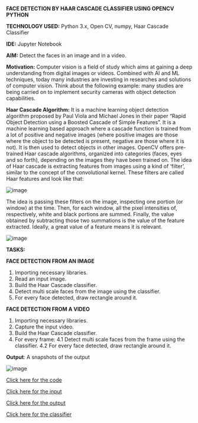 **FACE DETECTION BY HAAR CASCADE CLASSIFIER USING OPENCV PYTHON**

**TECHNOLOGY USED:** Python 3.x, Open CV, numpy, Haar Cascade Classifier

**IDE:** Jupyter Notebook

**AIM:** Detect the faces in an image and in a video.

**Motivation:** Computer vision is a field of study which aims at gaining a deep understanding from digital images or videos. Combined with AI and ML techniques, today many industries are investing in researches and solutions of computer vision. Think about the following example: many studies are being carried on to implement security cameras with object detection capabilities.

__Haar Cascade Algorithm:__ It is a machine learning object detection algorithm proposed by Paul Viola and Michael Jones in their paper “Rapid Object Detection using a Boosted Cascade of Simple Features”. It is a machine learning based approach where a cascade function is trained from a lot of positive and negative images (where positive images are those where the object to be detected is present, negative are those where it is not). It is then used to detect objects in other images. OpenCV offers pre-trained Haar cascade algorithms, organized into categories (faces, eyes and so forth), depending on the images they have been trained on. The idea of Haar cascade is extracting features from images using a kind of ‘filter’, similar to the concept of the convolutional kernel. These filters are called Haar features and look like that:

![image](https://user-images.githubusercontent.com/38240162/75839689-4cfde380-5dc1-11ea-9152-ce6483517eaa.png)

The idea is passing these filters on the image, inspecting one portion (or window) at the time. Then, for each window, all the pixel intensities of, respectively, white and black portions are summed. Finally, the value obtained by subtracting those two summations is the value of the feature extracted. Ideally, a great value of a feature means it is relevant.


![image](https://user-images.githubusercontent.com/38240162/75839916-dad9ce80-5dc1-11ea-89f4-efbd158b98fb.png)

**TASKS:**

__FACE DETECTION FROM AN IMAGE__
1. Importing necessary libraries.
2. Read an input image.
3. Build the Haar Cascade classifier. 
4. Detect multi scale faces from the image using the classifier.
5. For every face detected, draw rectangle around it.

__FACE DETECTION FROM A VIDEO__
1. Importing necessary libraries.
2. Capture the input video.
3. Build the Haar Cascade classifier. 
4. For every frame:
	4.1 Detect multi scale faces from the frame using the classifier.
	4.2 For every face detected, draw rectangle around it.
	
__Output__: A snapshots of the output

![image](https://user-images.githubusercontent.com/38240162/75840637-92231500-5dc3-11ea-833f-79247c4eaaf1.png)


[Click here for the code](https://github.com/ktyagi12/OpenCV_Py/tree/master/Face_Detection/code)

[Click here for the input](https://github.com/ktyagi12/OpenCV_Py/tree/master/Face_Detection/input)

[Click here for the output](https://github.com/ktyagi12/OpenCV_Py/tree/master/Face_Detection/output)

[Click here for the classifier](https://github.com/ktyagi12/OpenCV_Py/tree/master/Face_Detection/Classifier)
